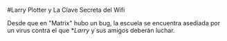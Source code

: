 #Larry Plotter y La Clave Secreta del Wifi

Desde que en "Matrix" hubo un bug, la escuela se encuentra asediada por un virus contra el que **Larry* y sus amigos deberán luchar. 